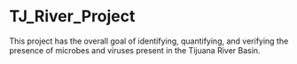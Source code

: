 # TJ_River_Project
This project has the overall goal of identifying, quantifying, and verifying the presence of microbes and viruses present in the Tijuana River Basin.
